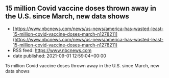 ## 15 million Covid vaccine doses thrown away in the U.S. since March, new data shows
 - [https://www.nbcnews.com/news/us-news/america-has-wasted-least-15-million-covid-vaccine-doses-march-n1278211](https://www.nbcnews.com/news/us-news/america-has-wasted-least-15-million-covid-vaccine-doses-march-n1278211)
 - RSS feed: https://www.nbcnews.com
 - date published: 2021-09-01 12:59:04+00:00

15 million Covid vaccine doses thrown away in the U.S. since March, new data shows

